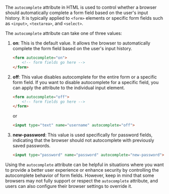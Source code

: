 The `autocomplete` attribute in HTML is used to control whether a browser should automatically complete a form field based on the user's input history. It is typically applied to `<form>` elements or specific form fields such as `<input>`, `<textarea>`, and `<select>`.

The `autocomplete` attribute can take one of three values:

1. **on**: This is the default value. It allows the browser to automatically complete the form field based on the user's input history.

    ```html
    <form autocomplete="on">
        <!-- form fields go here -->
    </form>
    ```

2. **off**: This value disables autocomplete for the entire form or a specific form field. If you want to disable autocomplete for a specific field, you can apply the attribute to the individual input element.

    ```html
    <form autocomplete="off">
        <!-- form fields go here -->
    </form>
    ```

    or

    ```html
    <input type="text" name="username" autocomplete="off">
    ```

3. **new-password**: This value is used specifically for password fields, indicating that the browser should not autocomplete with previously saved passwords.

    ```html
    <input type="password" name="password" autocomplete="new-password">
    ```

Using the `autocomplete` attribute can be helpful in situations where you want to provide a better user experience or enhance security by controlling the autocomplete behavior of form fields. However, keep in mind that some browsers may not fully support or respect the `autocomplete` attribute, and users can also configure their browser settings to override it.
